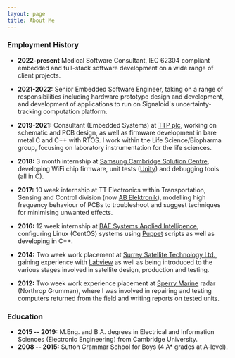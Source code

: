 ```yaml
---
layout: page
title: About Me
---
```


### Employment History
- **2022-present** Medical Software Consultant, IEC 62304 compliant embedded and full-stack software development on a wide range of client projects.

- **2021-2022:** Senior Embedded Software Engineer, taking on a range of responsibilities including hardware prototype design and development, and development of applications to run on Signaloid's uncertainty-tracking computation platform.

- **2019-2021:** Consultant (Embedded Systems) at [TTP plc](https://www.ttp.com/), working on schematic and PCB design, as well as firmware development in bare metal C and C++ with RTOS. I work within the Life Science/Biopharma group, focusing on laboratory instrumentation for the life sciences.

- **2018:** 3 month internship at [Samsung Cambridge Solution Centre](https://www.samsungscsc-careers.com/), developing WiFi chip firmware, unit tests \([Unity](http://www.throwtheswitch.org/unity)\) and debugging tools \(all in C\).

- **2017:** 10 week internship at TT Electronics within Transportation, Sensing and Control division \(now [AB Elektronik](https://www.abelektronik.com/
)\), modelling high frequency behaviour of PCBs to troubleshoot and suggest techniques for minimising unwanted effects.

- **2016:** 12 week internship at [BAE Systems Applied Intelligence](https://www.baesystems.com/en/cybersecurity/home), configuring Linux \(CentOS\) systems using [Puppet](https://puppet.com/) scripts as well as developing in C++.

- **2014:** Two week work placement at [Surrey Satellite Technology Ltd.](https://www.sstl.co.uk/), gaining experience with [Labview](http://www.ni.com/en-gb/shop/labview.html) as well as being introduced to the various stages involved in satellite design, production and testing.

- **2012:** Two week work experience placement at [Sperry Marine](http://www.sperrymarine.com/) radar \(Northrop Grumman\), where I was involved in repairing and testing computers returned from the field and writing reports on tested units.  

### Education
- **2015 -- 2019:** M.Eng. and B.A. degrees in Electrical and Information Sciences (Electronic Engineering) from Cambridge University.
- **2008 -- 2015:** Sutton Grammar School for Boys (4 A* grades at A-level).
